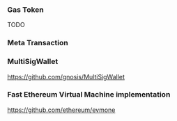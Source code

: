 ### Gas Token
TODO 
### Meta Transaction

### MultiSigWallet
https://github.com/gnosis/MultiSigWallet

### Fast Ethereum Virtual Machine implementation
https://github.com/ethereum/evmone
